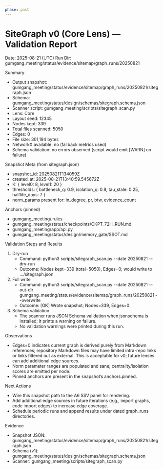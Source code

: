```yaml
---
phase: past
---
```


# SiteGraph v0 (Core Lens) — Validation Report
Date: 2025-08-21 (UTC)
Run Dir: gumgang_meeting/status/evidence/sitemap/graph_runs/20250821

Summary
- Output snapshot: gumgang_meeting/status/evidence/sitemap/graph_runs/20250821/sitegraph.json
- Schema: gumgang_meeting/status/design/schemas/sitegraph.schema.json
- Scanner script: gumgang_meeting/scripts/sitegraph_scan.py
- Lens: Core
- Layout seed: 12345
- Nodes kept: 339
- Total files scanned: 5050
- Edges: 0
- File size: 301,194 bytes
- NetworkX available: no (fallback metrics used)
- Schema validation: no errors observed (script would emit [WARN] on failure)

Snapshot Meta (from sitegraph.json)
- snapshot_id: 20250821T134059Z
- created_at: 2025-08-21T13:40:59.545672Z
- K: { level0: 8, level1: 20 }
- thresholds: { bottleneck_q: 0.9, isolation_q: 0.9, tau_stale: 0.25, halflife_days: 7 }
- norm_params present for: in_degree, pr, btw, evidence_count

Anchors (pinned)
- gumgang_meeting/.rules
- gumgang_meeting/status/checkpoints/CKPT_72H_RUN.md
- gumgang_meeting/app/api.py
- gumgang_meeting/status/design/memory_gate/SSOT.md

Validation Steps and Results
1) Dry-run
   - Command: python3 scripts/sitegraph_scan.py --date 20250821 --dry-run
   - Outcome: Nodes kept=339 (total=5050), Edges=0; would write to .../sitegraph.json
2) Full write
   - Command: python3 scripts/sitegraph_scan.py --date 20250821 --out-dir gumgang_meeting/status/evidence/sitemap/graph_runs/20250821 --overwrite
   - Outcome: [OK] Wrote snapshot; Nodes=339, Edges=0
3) Schema validation
   - The scanner runs JSON Schema validation when jsonschema is installed; it prints a warning on failure.
   - No validation warnings were printed during this run.

Observations
- Edges=0 indicates current graph is derived purely from Markdown references; repository Markdown files may have limited intra-repo links or links filtered out as external. This is acceptable for v0; future lenses can add additional edge sources.
- Norm parameter ranges are populated and sane; centrality/isolation scores are emitted per node.
- Pinned anchors are present in the snapshot’s anchors.pinned.

Next Actions
- Wire this snapshot path to the A6 SSV panel for rendering.
- Add additional edge sources in future iterations (e.g., import graphs, code import edges) to increase edge coverage.
- Schedule periodic runs and append results under dated graph_runs directories.

Evidence
- Snapshot JSON: gumgang_meeting/status/evidence/sitemap/graph_runs/20250821/sitegraph.json
- Schema (v1): gumgang_meeting/status/design/schemas/sitegraph.schema.json
- Scanner: gumgang_meeting/scripts/sitegraph_scan.py